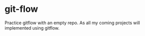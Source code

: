 # git-flow
Practice gitflow with an empty repo. As all my coming projects will implemented using gitflow.
